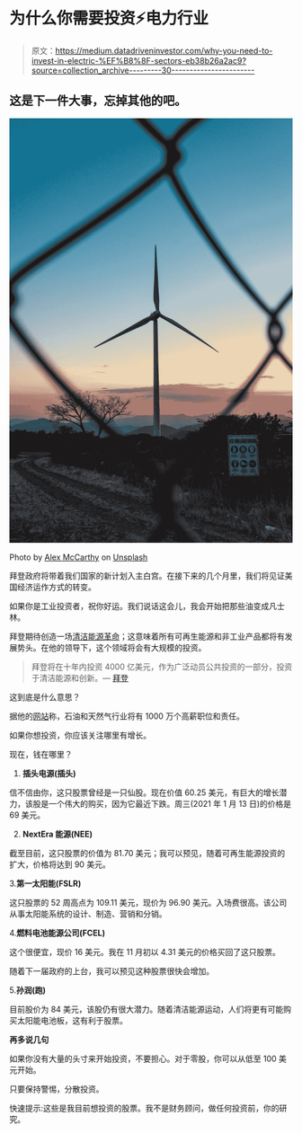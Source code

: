 # 为什么你需要投资⚡️电力行业

> 原文：<https://medium.datadriveninvestor.com/why-you-need-to-invest-in-electric-%EF%B8%8F-sectors-eb38b26a2ac9?source=collection_archive---------30----------------------->

## 这是下一件大事，忘掉其他的吧。

![](img/98cba0824c4af387db3c0a499753e5f7.png)

Photo by [Alex McCarthy](https://unsplash.com/@4lexmccarthy?utm_source=medium&utm_medium=referral) on [Unsplash](https://unsplash.com?utm_source=medium&utm_medium=referral)

拜登政府将带着我们国家的新计划入主白宫。在接下来的几个月里，我们将见证美国经济运作方式的转变。

如果你是工业投资者，祝你好运。我们说话这会儿，我会开始把那些油变成凡士林。

拜登期待创造一场[清洁能源革命](https://joebiden.com/9-key-elements-of-joe-bidens-plan-for-a-clean-energy-revolution/)；这意味着所有可再生能源和非工业产品都将有发展势头。在他的领导下，这个领域将会有大规模的投资。

> 拜登将在十年内投资 4000 亿美元，作为广泛动员公共投资的一部分，投资于清洁能源和创新。— [拜登](https://joebiden.com/9-key-elements-of-joe-bidens-plan-for-a-clean-energy-revolution/)

这到底是什么意思？

据他的[网站](https://joebiden.com/9-key-elements-of-joe-bidens-plan-for-a-clean-energy-revolution/)称，石油和天然气行业将有 1000 万个高薪职位和责任。

如果你想投资，你应该关注哪里有增长。

现在，钱在哪里？

1.  **插头电源(插头)**

信不信由你，这只股票曾经是一只仙股。现在价值 60.25 美元，有巨大的增长潜力，该股是一个伟大的购买，因为它最近下跌。周三(2021 年 1 月 13 日)的价格是 69 美元。

2. **NextEra 能源(NEE)**

截至目前，这只股票的价值为 81.70 美元；我可以预见，随着可再生能源投资的扩大，价格将达到 90 美元。

3.**第一太阳能(FSLR)**

这只股票的 52 周高点为 109.11 美元，现价为 96.90 美元。入场费很高。该公司从事太阳能系统的设计、制造、营销和分销。

4.**燃料电池能源公司(FCEL)**

这个很便宜，现价 16 美元。我在 11 月初以 4.31 美元的价格买回了这只股票。

随着下一届政府的上台，我可以预见这种股票很快会增加。

5.**孙润(跑)**

目前股价为 84 美元，该股仍有很大潜力。随着清洁能源运动，人们将更有可能购买太阳能电池板，这有利于股票。

**再多说几句**

如果你没有大量的头寸来开始投资，不要担心。对于零股，你可以从低至 100 美元开始。

只要保持警惕，分散投资。

快速提示:这些是我目前想投资的股票。我不是财务顾问，做任何投资前，你的研究。